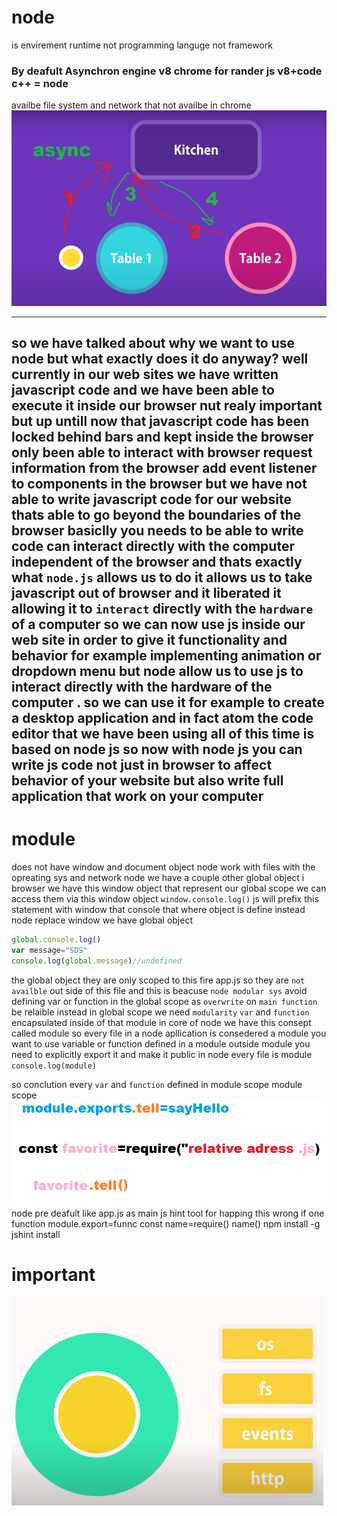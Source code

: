 # node

is envirement runtime      not  programming languge  not  framework
### By deafult Asynchron   engine v8  chrome for rander js  v8+code c++ = node    
availbe file system and network   that not availbe in chrome
![async](https://raw.githubusercontent.com/wer340/javaScript/main/node/images/async_resturant.png)

---
so we have talked about why we want to use node 
but what exactly does it do anyway?
well currently in our web sites we have written javascript code and we have
been able to execute it inside our browser nut realy important
but up untill now that javascript code has been locked behind
bars and kept inside the browser only been able to interact with browser 
request information from the browser add event listener to components in
the browser but we have not able to write javascript code for our website
thats able to go beyond the boundaries of the browser
basiclly you needs to be able to write code can interact directly with the 
computer independent of the browser and thats exactly what `node.js` allows us to
do it allows us to take javascript out of browser and it liberated it
allowing it to `interact` directly with the `hardware` of a computer
so we can now use js inside our web site in order to give it functionality and 
behavior 
for example implementing animation or dropdown menu
but node allow us to use js to interact directly with the hardware of 
the computer . so we can use it for example to create a desktop application
and in fact atom the code editor that we have been using all of this time 
is based on node js 
so now with node js you can write js code not just in browser to affect behavior
of your website but also write full application that work on your computer
---
# module
does not have window  and document object 
node work  with files with the opreating sys and network 
node we have a couple other global object 
i browser we have this window object that represent our global scope 
we can access them via this window object  `window.console.log()`
js will prefix this statement with window that console that where object is define
instead node replace window  we have global object
```js
global.console.log()
var message="SDS"
console.log(global.message)//undefined
```
the global object they are only scoped to this fire app.js  so they are `not 
availble` out side of this file and this is beacuse `node modular sys`
avoid defining var or function  in the global scope as `overwrite` on `main function` be relaible
instead in global scope we need `modularity`
`var` and `function` encapsulated inside of that module
in core of node we have this consept called module so every file in a node 
apllication is consedered a module
you want to use variable or function defined in a module outside module
you need to explicitly export it and make it public
in node every file is module  `console.log(module)`

so conclution  every `var` and `function`  defined in module scope
module scope
![module](https://raw.githubusercontent.com/wer340/javaScript/main/node/images/moduleer.png)
node pre deafult like app.js as main 
js hint tool  for happing this wrong
if one function   module.export=funnc    const name=require()   name()
npm install -g jshint install
# important
![modul](https://raw.githubusercontent.com/wer340/javaScript/main/node/images/modula.png)

